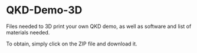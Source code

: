 # QKD-Demo-3D
Files needed to 3D print your own QKD demo, as well as software and list of materials needed.

To obtain, simply click on the ZIP file and download it.
